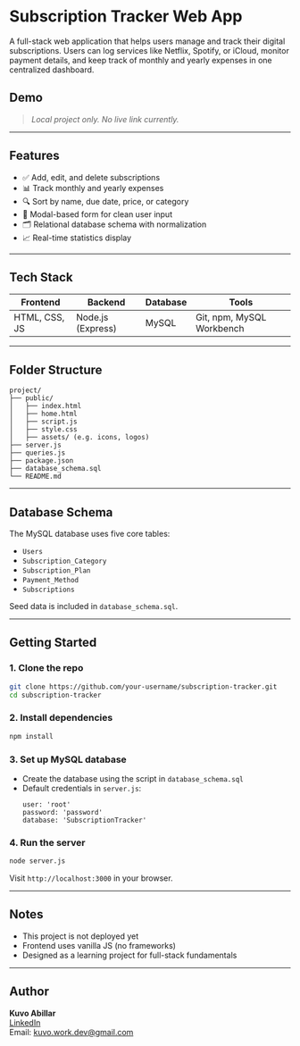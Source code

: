 # Subscription Tracker Web App

A full-stack web application that helps users manage and track their digital subscriptions. Users can log services like Netflix, Spotify, or iCloud, monitor payment details, and keep track of monthly and yearly expenses in one centralized dashboard.

## Demo
> *Local project only. No live link currently.*

---

## Features
- ✅ Add, edit, and delete subscriptions
- 📊 Track monthly and yearly expenses
- 🔍 Sort by name, due date, price, or category
- 🧾 Modal-based form for clean user input
- 🗂️ Relational database schema with normalization
- 📈 Real-time statistics display

---

## Tech Stack

| Frontend       | Backend         | Database | Tools                   |
|----------------|------------------|----------|--------------------------|
| HTML, CSS, JS  | Node.js (Express) | MySQL    | Git, npm, MySQL Workbench |

---

## Folder Structure

```
project/
├── public/
│   ├── index.html
│   ├── home.html
│   ├── script.js
│   ├── style.css
│   ├── assets/ (e.g. icons, logos)
├── server.js
├── queries.js
├── package.json
├── database_schema.sql
└── README.md
```

---

## Database Schema

The MySQL database uses five core tables:
- `Users`
- `Subscription_Category`
- `Subscription_Plan`
- `Payment_Method`
- `Subscriptions`

Seed data is included in `database_schema.sql`.

---

## Getting Started

### 1. Clone the repo
```bash
git clone https://github.com/your-username/subscription-tracker.git
cd subscription-tracker
```

### 2. Install dependencies
```bash
npm install
```

### 3. Set up MySQL database
- Create the database using the script in `database_schema.sql`
- Default credentials in `server.js`:
  ```
  user: 'root'
  password: 'password'
  database: 'SubscriptionTracker'
  ```

### 4. Run the server
```bash
node server.js
```

Visit `http://localhost:3000` in your browser.

---

## Notes
- This project is not deployed yet
- Frontend uses vanilla JS (no frameworks)
- Designed as a learning project for full-stack fundamentals

---

## Author
**Kuvo Abillar**  
[LinkedIn](https://www.linkedin.com/in/kuvo)  
Email: kuvo.work.dev@gmail.com
